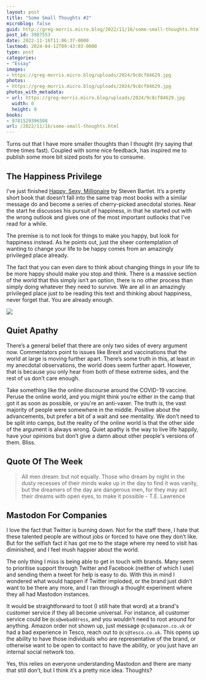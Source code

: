 ```yaml
---
layout: post
title: "Some Small Thoughts #2"
microblog: false
guid: http://greg-morris.micro.blog/2022/11/16/some-small-thoughts.html
post_id: 3987553
date: 2022-11-16T11:06:37-0000
lastmod: 2024-04-12T09:43:03-0000
type: post
categories:
- "Essay"
images:
- https://greg-morris.micro.blog/uploads/2024/9c8cf84629.jpg
photos:
- https://greg-morris.micro.blog/uploads/2024/9c8cf84629.jpg
photos_with_metadata:
- url: https://greg-morris.micro.blog/uploads/2024/9c8cf84629.jpg
  width: 0
  height: 0
books:
- 9781529396508
url: /2022/11/16/some-small-thoughts.html
---
```

Turns out that I have more smaller thoughts than I thought (try saying that three times fast). Coupled with some nice feedback, has inspired me to publish some more bit sized posts for you to consume. 

## The Happiness Privilege
I’ve just finished [Happy, Sexy, Millionaire](https://micro.blog/books/9781529396508) by Steven Bartlet. It’s a pretty short book that doesn’t fall into the same trap most books with a similar message do and become a series of cherry-picked anecdotal stories. Near the start he discusses his pursuit of happiness, in that he started out with the wrong outlook and gives one of the most important outlooks that I’ve read for a while. 

The premise is to not look for things to make you happy, but look for happiness instead. As he points out, just the sheer contemplation of wanting to change your life to be happy comes from an amazingly privileged place already.

The fact that you can even dare to think about changing things in your life to be more happy should make you stop and think. There is a massive section of the world that this simply isn’t an option, there is no other process than simply doing whatever they need to survive. We are all in an amazingly privileged place just to be reading this text and thinking about happiness, never forget that. You are already enough.

![](https://greg-morris.micro.blog/uploads/2024/9c8cf84629.jpg)

## Quiet Apathy
There’s a general belief that there are only two sides of every argument now. Commentators point to issues like Brexit and vaccinations that the world at large is moving further apart. There’s some truth in this, at least in my anecdotal observations, the world does seem further apart. However, that is because you only hear from both of these extreme sides, and the rest of us don’t care enough.

Take something like the online discourse around the COVID-19 vaccine. Peruse the online world, and you might think you’re either in the camp that got it as soon as possible, or you're an anti-vaxer. The truth is, the vast majority of people were somewhere in the middle. Positive about the advancements, but prefer a bit of a wait and see mentality. We don’t need to be split into camps, but the reality of the online world is that the other side of the argument is always wrong. Quiet apathy is the way to live life happily, have your opinions but don’t give a damn about other people's versions of them. Bliss.

## Quote Of The Week
> All men dream: but not equally. Those who dream by night in the dusty recesses of their minds wake up in the day to find it was vanity, but the dreamers of the day are dangerous men, for they may act their dreams with open eyes, to make it possible - T.E. Lawrence

## Mastodon For Companies
I love the fact that Twitter is burning down. Not for the staff there, I hate that these talented people are without jobs or forced to have one they don’t like. But for the selfish fact it has got me to the stage where my need to visit has diminished, and I feel mush happier about the world.

The only thing I miss is being able to get in touch with brands. Many seem to prioritise support through Twitter and Facebook (neither of which I use) and sending them a tweet for help is easy to do. With this in mind I wondered what would happen if Twitter imploded, or the brand just didn’t want to be there any more, and I ran through a thought experiment where they all had Mastodon instances.

It would be straightforward to toot (I still hate that word) at a brand's customer service if they all become universal. For instance, all customer service could be `@cs@webaddress`, and you wouldn’t need to root around for anything. Amazon order not shown up, just message `@cs@amazon.co.uk` or had a bad experience in Tesco, reach out to `@cs@tesco.co.uk`. This opens up the ability to have those individuals who are representative of the brand, or otherwise want to be open to contact to have the ability, or you just have an internal social network too. 

Yes, this relies on everyone understanding Mastodon and there are many that still don’t, but I think it’s a pretty nice idea. Thoughts?
